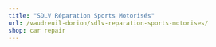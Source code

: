 ```yaml
---
title: "SDLV Réparation Sports Motorisés"
url: /vaudreuil-dorion/sdlv-reparation-sports-motorises/
shop: car repair
---
```

